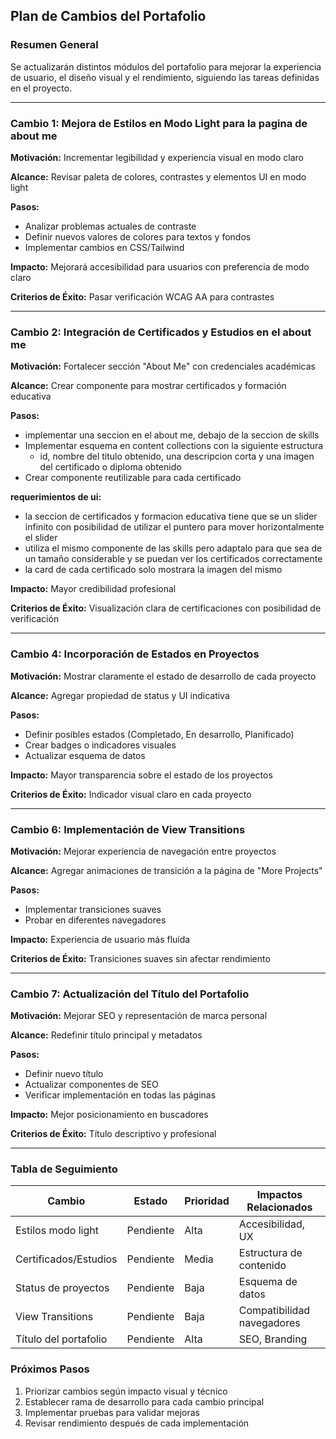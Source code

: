 ## Plan de Cambios del Portafolio

### Resumen General

Se actualizarán distintos módulos del portafolio para mejorar la experiencia de usuario, el diseño visual y el rendimiento, siguiendo las tareas definidas en el proyecto.

---

### Cambio 1: Mejora de Estilos en Modo Light para la pagina de about me

**Motivación:** Incrementar legibilidad y experiencia visual en modo claro

**Alcance:** Revisar paleta de colores, contrastes y elementos UI en modo light

**Pasos:**

- Analizar problemas actuales de contraste
- Definir nuevos valores de colores para textos y fondos
- Implementar cambios en CSS/Tailwind

**Impacto:** Mejorará accesibilidad para usuarios con preferencia de modo claro

**Criterios de Éxito:** Pasar verificación WCAG AA para contrastes

---

### Cambio 2: Integración de Certificados y Estudios en el about me

**Motivación:** Fortalecer sección "About Me" con credenciales académicas

**Alcance:** Crear componente para mostrar certificados y formación educativa

**Pasos:**

- implementar una seccion en el about me, debajo de la seccion de skills
- Implementar esquema en content collections con la siguiente estructura
  - id, nombre del titulo obtenido, una descripcion corta y una imagen del certificado o diploma obtenido
- Crear componente reutilizable para cada certificado

**requerimientos de ui:**
- la seccion de certificados y formacion educativa tiene que se un slider infinito con posibilidad de utilizar el puntero para mover horizontalmente el slider
- utiliza el mismo componente de las skills pero adaptalo para que sea de un tamaño considerable y se puedan ver los certificados correctamente
- la card de cada certificado solo mostrara la imagen del mismo

**Impacto:** Mayor credibilidad profesional

**Criterios de Éxito:** Visualización clara de certificaciones con posibilidad de verificación

---


### Cambio 4: Incorporación de Estados en Proyectos

**Motivación:** Mostrar claramente el estado de desarrollo de cada proyecto

**Alcance:** Agregar propiedad de status y UI indicativa

**Pasos:**

- Definir posibles estados (Completado, En desarrollo, Planificado)
- Crear badges o indicadores visuales
- Actualizar esquema de datos

**Impacto:** Mayor transparencia sobre el estado de los proyectos

**Criterios de Éxito:** Indicador visual claro en cada proyecto

---


### Cambio 6: Implementación de View Transitions

**Motivación:** Mejorar experiencia de navegación entre proyectos

**Alcance:** Agregar animaciones de transición a la página de "More Projects"

**Pasos:**

- Implementar transiciones suaves
- Probar en diferentes navegadores

**Impacto:** Experiencia de usuario más fluida

**Criterios de Éxito:** Transiciones suaves sin afectar rendimiento

---

### Cambio 7: Actualización del Título del Portafolio

**Motivación:** Mejorar SEO y representación de marca personal

**Alcance:** Redefinir título principal y metadatos

**Pasos:**

- Definir nuevo título
- Actualizar componentes de SEO
- Verificar implementación en todas las páginas

**Impacto:** Mejor posicionamiento en buscadores

**Criterios de Éxito:** Título descriptivo y profesional

---

### Tabla de Seguimiento

| Cambio | Estado | Prioridad | Impactos Relacionados |
| --- | --- | --- | --- |
| Estilos modo light | Pendiente | Alta | Accesibilidad, UX |
| Certificados/Estudios | Pendiente | Media | Estructura de contenido |
| Status de proyectos | Pendiente | Baja | Esquema de datos |
| View Transitions | Pendiente | Baja | Compatibilidad navegadores |
| Título del portafolio | Pendiente | Alta | SEO, Branding |

### Próximos Pasos

1. Priorizar cambios según impacto visual y técnico
2. Establecer rama de desarrollo para cada cambio principal
3. Implementar pruebas para validar mejoras
4. Revisar rendimiento después de cada implementación